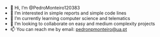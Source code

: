 - 👋 Hi, I’m @PedroMonteiro120383
- 👀 I’m interested in simple reports and simple code lines 
- 🌱 I’m currently learning computer science and telematics 
- 💞️ I’m looking to collaborate on easy and medium complexity projects
- 📫 You can reach me by email: pedronpmonteiro@ua.pt 

<!---
PedroMonteiro120383/PedroMonteiro120383 is a ✨ special ✨ repository because its `README.md` (this file) appears on your GitHub profile.
You can click the Preview link to take a look at your changes.
--->
